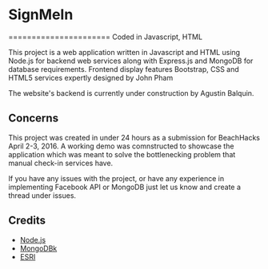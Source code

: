 # SignMeIn
======================
Coded in Javascript, HTML


This project is a web application written in Javascript and HTML using Node.js for backend web services along with Express.js and MongoDB for database requirements. Frontend display features Bootstrap, CSS and HTML5 services expertly designed by John Pham

The website's backend is currently under construction by Agustin Balquin.

Concerns
------

This project was created in under 24 hours as a submission for BeachHacks April 2-3, 2016. A working demo was comnstructed to showcase the application which was meant to solve the bottlenecking problem that manual check-in services have.

If you have any issues with the project, or have any experience in implementing Facebook API or MongoDB just let us know and create a thread under issues.

Credits
-------

<ul>
  <li><a href="https://nodejs.org/en/">Node.js</a></li>
  <li><a href="https://www.mongodb.org/">MongoDBk</a></li>
  <li><a href="http://www.esri.com/software/arcgis">ESRI</a></li>
</ul>
